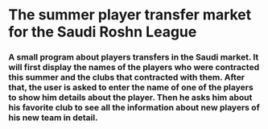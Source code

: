 # The summer player transfer market for the Saudi Roshn League

### A small program about players transfers in the Saudi market. It will first display the names of the players who were contracted this summer and the clubs that contracted with them. After that, the user is asked to enter the name of one of the players to show him details about the player. Then he asks him about his favorite club to see all the information about new players of his new team in detail.
